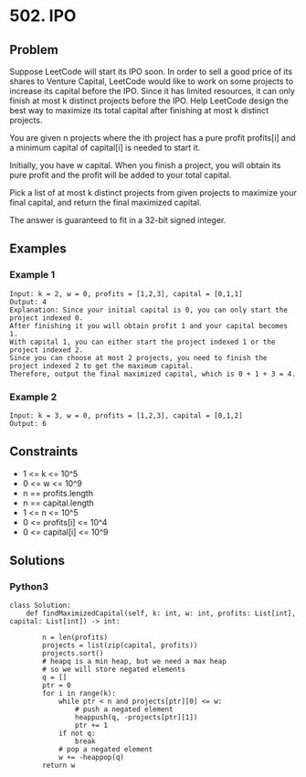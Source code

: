 # 502. IPO

## Problem

Suppose LeetCode will start its IPO soon. In order to sell a good price of its shares to Venture Capital, LeetCode would like to work on some projects to increase its capital before the IPO. Since it has limited resources, it can only finish at most k distinct projects before the IPO. Help LeetCode design the best way to maximize its total capital after finishing at most k distinct projects.

You are given n projects where the ith project has a pure profit profits[i] and a minimum capital of capital[i] is needed to start it.

Initially, you have w capital. When you finish a project, you will obtain its pure profit and the profit will be added to your total capital.

Pick a list of at most k distinct projects from given projects to maximize your final capital, and return the final maximized capital.

The answer is guaranteed to fit in a 32-bit signed integer.

## Examples

### Example 1

```
Input: k = 2, w = 0, profits = [1,2,3], capital = [0,1,1]
Output: 4
Explanation: Since your initial capital is 0, you can only start the project indexed 0.
After finishing it you will obtain profit 1 and your capital becomes 1.
With capital 1, you can either start the project indexed 1 or the project indexed 2.
Since you can choose at most 2 projects, you need to finish the project indexed 2 to get the maximum capital.
Therefore, output the final maximized capital, which is 0 + 1 + 3 = 4.
```

### Example 2

```
Input: k = 3, w = 0, profits = [1,2,3], capital = [0,1,2]
Output: 6
```

## Constraints

* 1 <= k <= 10^5
* 0 <= w <= 10^9
* n == profits.length
* n == capital.length
* 1 <= n <= 10^5
* 0 <= profits[i] <= 10^4
* 0 <= capital[i] <= 10^9

## Solutions

### Python3

```
class Solution:
    def findMaximizedCapital(self, k: int, w: int, profits: List[int], capital: List[int]) -> int:
        
        n = len(profits)
        projects = list(zip(capital, profits))
        projects.sort()
        # heapq is a min heap, but we need a max heap
        # so we will store negated elements
        q = []
        ptr = 0
        for i in range(k):
            while ptr < n and projects[ptr][0] <= w:
                # push a negated element
                heappush(q, -projects[ptr][1])
                ptr += 1
            if not q:
                break
            # pop a negated element
            w += -heappop(q)
        return w
```
